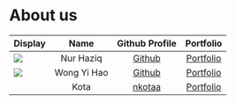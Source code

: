 # About us

Display | Name | Github Profile | Portfolio 
--------|:----:|:--------------:|:---------:
![](https://static.wikia.nocookie.net/puppet/images/4/43/Mona.png/revision/latest?cb=20230924201401) | Nur Haziq | [Github](https://github.com/nur-haziq) | [Portfolio](docs/team/nur-haziq.md)
![](https://avatars.githubusercontent.com/u/95235171?v=4) | Wong Yi Hao | [Github](https://github.com/YHWong20) | [Portfolio](docs/team/yhwong20.md)
![]() | Kota | [nkotaa](https://github.com/nkotaa) | [Portfolio](docs/team/nkotaa.md)
